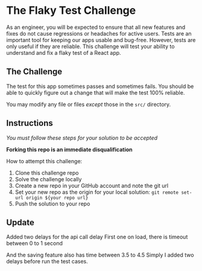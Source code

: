 # The Flaky Test Challenge

As an engineer, you will be expected to ensure that all new features and fixes do not cause regressions or headaches for active users. Tests are an important tool for keeping our apps usable and bug-free. However, tests are only useful if they are reliable. This challenge will test your ability to understand and fix a flaky test of a React app.

## The Challenge

The test for this app sometimes passes and sometimes fails. You should be able to quickly figure out a change that will make the test 100% reliable.

You may modify any file or files *except* those in the `src/` directory.

## Instructions

_You must follow these steps for your solution to be accepted_

**Forking this repo is an immediate disqualification**

How to attempt this challenge:

1) Clone this challenge repo
2) Solve the challenge locally
3) Create a new repo in your GitHub account and note the git url
4) Set your new repo as the origin for your local solution: `git remote set-url origin ${your repo url}`
5) Push the solution to your repo


## Update

Added two delays for the api call delay
First one on load, there is timeout between 0 to 1 second

And the saving feature also has time between 3.5 to 4.5
Simply I added two delays before run the test cases.
